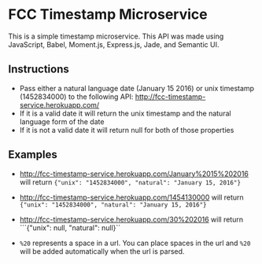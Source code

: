 # FCC Timestamp Microservice

This is a simple timestamp microservice. This API was made using JavaScript, Babel, Moment.js, Express.js, Jade, and Semantic UI.

## Instructions
- Pass either a natural language date (January 15 2016) or unix timestamp (1452834000) to the following API:
http://fcc-timestamp-service.herokuapp.com/
- If it is a valid date it will return the unix timestamp and the natural language form of the date
- If it is not a valid date it will return null for both of those properties

## Examples
- http://fcc-timestamp-service.herokuapp.com/January%2015%202016 will return ```{"unix": "1452834000", "natural": "January 15, 2016"}```

- http://fcc-timestamp-service.herokuapp.com/1454130000 will return ```{"unix": "1452834000", "natural": "January 15, 2016"}```

- http://fcc-timestamp-service.herokuapp.com/30%202016 will return ```{"unix": null, "natural": null}``

-  ```%20``` represents a space in a url. You can place spaces in the url and ```%20``` will be added automatically when the url is parsed.
